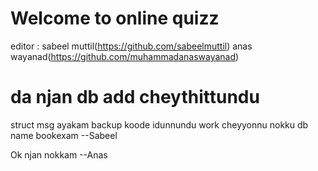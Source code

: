 # Welcome to online quizz

editor : sabeel muttil(<https://github.com/sabeelmuttil>) anas wayanad(<https://github.com/muhammadanaswayanad>)

# da njan db add cheythittundu

struct msg ayakam backup koode idunnundu work cheyyonnu nokku db name bookexam --Sabeel

Ok njan nokkam --Anas
